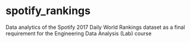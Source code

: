 # spotify_rankings
Data analytics of the Spotify 2017 Daily World Rankings dataset as a final requirement for the Engineering Data Analysis (Lab) course

